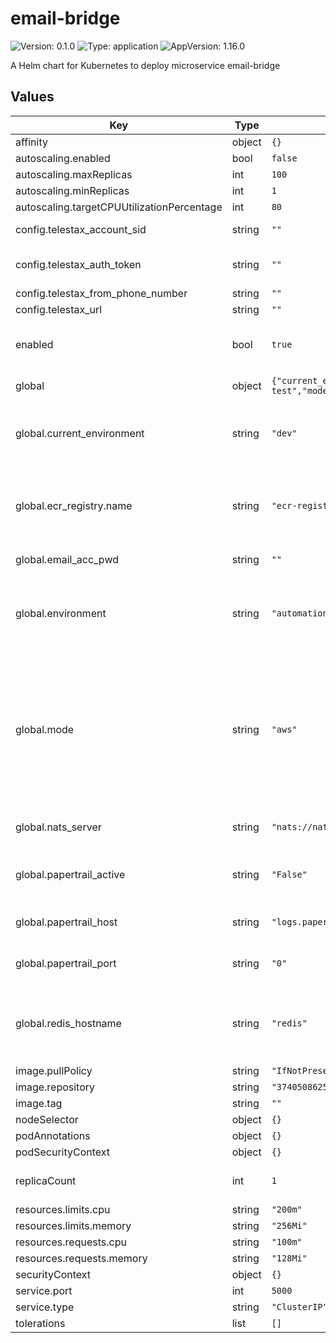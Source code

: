 # email-bridge

![Version: 0.1.0](https://img.shields.io/badge/Version-0.1.0-informational?style=flat-square) ![Type: application](https://img.shields.io/badge/Type-application-informational?style=flat-square) ![AppVersion: 1.16.0](https://img.shields.io/badge/AppVersion-1.16.0-informational?style=flat-square)

A Helm chart for Kubernetes to deploy microservice email-bridge

## Values

| Key                                        | Type   | Default                                                                                                                                                                                                                                                                                       | Description                                                                                                                                                                    |
|--------------------------------------------|--------|-----------------------------------------------------------------------------------------------------------------------------------------------------------------------------------------------------------------------------------------------------------------------------------------------|--------------------------------------------------------------------------------------------------------------------------------------------------------------------------------|
| affinity                                   | object | `{}`                                                                                                                                                                                                                                                                                          |                                                                                                                                                                                |
| autoscaling.enabled                        | bool   | `false`                                                                                                                                                                                                                                                                                       |                                                                                                                                                                                |
| autoscaling.maxReplicas                    | int    | `100`                                                                                                                                                                                                                                                                                         |                                                                                                                                                                                |
| autoscaling.minReplicas                    | int    | `1`                                                                                                                                                                                                                                                                                           |                                                                                                                                                                                |
| autoscaling.targetCPUUtilizationPercentage | int    | `80`                                                                                                                                                                                                                                                                                          |                                                                                                                                                                                |
| config.telestax_account_sid                | string | `""`                                                                                                                                                                                                                                                                                          | Telestax account SID                                                                                                                                                           |
| config.telestax_auth_token                 | string | `""`                                                                                                                                                                                                                                                                                          | Telestax auth token credentials                                                                                                                                                |
| config.telestax_from_phone_number          | string | `""`                                                                                                                                                                                                                                                                                          |                                                                                                                                                                                |
| config.telestax_url                        | string | `""`                                                                                                                                                                                                                                                                                          | Telestax URL                                                                                                                                                                   |
| enabled                                    | bool   | `true`                                                                                                                                                                                                                                                                                        | Field to indicate is email-bridge is going to be deployed                                                                                                                      |
| global                                     | object | `{"current_environment":"dev","ecr_registry":{"name":"ecr-registry"},"email_acc_pwd":"","environment":"automation-test","mode":"aws","nats_server":"nats://nats:4222","papertrail_active":"False","papertrail_host":"logs.papertrailapp.com","papertrail_port":"0","redis_hostname":"redis"}` | Global configuration                                                                                                                                                           |
| global.current_environment                 | string | `"dev"`                                                                                                                                                                                                                                                                                       | Name of environment for EKS cluster and network resources                                                                                                                      |
| global.ecr_registry.name                   | string | `"ecr-registry"`                                                                                                                                                                                                                                                                              | Name of the imagePullSecret created to access the images stored in ECR.                                                                                                        |
| global.email_acc_pwd                       | string | `""`                                                                                                                                                                                                                                                                                          | Email account password                                                                                                                                                         |
| global.environment                         | string | `"automation-test"`                                                                                                                                                                                                                                                                           | Name of environment for helm charts and redis elasticaches used                                                                                                                |
| global.mode                                | string | `"aws"`                                                                                                                                                                                                                                                                                       | Indicates if the helm chart will be displayed in an aws or local environment, in case it is local, a specific imagePullSecret will be used to access the images stored in ECR. |
| global.nats_server                         | string | `"nats://nats:4222"`                                                                                                                                                                                                                                                                          | NATS cluster endpoint used by bruin-bridge                                                                                                                                     |
| global.papertrail_active                   | string | `"False"`                                                                                                                                                                                                                                                                                     | Indicates if the logs will be sent to papertrail or not.                                                                                                                       |
| global.papertrail_host                     | string | `"logs.papertrailapp.com"`                                                                                                                                                                                                                                                                    | Papertrail host to which the logs will be sent                                                                                                                                 |
| global.papertrail_port                     | string | `"0"`                                                                                                                                                                                                                                                                                         | Papertrail port to which the logs will be sent                                                                                                                                 |
| global.redis_hostname                      | string | `"redis"`                                                                                                                                                                                                                                                                                     | Redis Hostname used to store heavy NATS messages (>1MB)                                                                                                                        |
| image.pullPolicy                           | string | `"IfNotPresent"`                                                                                                                                                                                                                                                                              |                                                                                                                                                                                |
| image.repository                           | string | `"374050862540.dkr.ecr.us-east-1.amazonaws.com/email-bridge"`                                                                                                                                                                                                                                 |                                                                                                                                                                                |
| image.tag                                  | string | `""`                                                                                                                                                                                                                                                                                          |                                                                                                                                                                                |
| nodeSelector                               | object | `{}`                                                                                                                                                                                                                                                                                          |                                                                                                                                                                                |
| podAnnotations                             | object | `{}`                                                                                                                                                                                                                                                                                          |                                                                                                                                                                                |
| podSecurityContext                         | object | `{}`                                                                                                                                                                                                                                                                                          |                                                                                                                                                                                |
| replicaCount                               | int    | `1`                                                                                                                                                                                                                                                                                           | Number of email-bridge pods                                                                                                                                                    |
| resources.limits.cpu                       | string | `"200m"`                                                                                                                                                                                                                                                                                      |                                                                                                                                                                                |
| resources.limits.memory                    | string | `"256Mi"`                                                                                                                                                                                                                                                                                     |                                                                                                                                                                                |
| resources.requests.cpu                     | string | `"100m"`                                                                                                                                                                                                                                                                                      |                                                                                                                                                                                |
| resources.requests.memory                  | string | `"128Mi"`                                                                                                                                                                                                                                                                                     |                                                                                                                                                                                |
| securityContext                            | object | `{}`                                                                                                                                                                                                                                                                                          |                                                                                                                                                                                |
| service.port                               | int    | `5000`                                                                                                                                                                                                                                                                                        |                                                                                                                                                                                |
| service.type                               | string | `"ClusterIP"`                                                                                                                                                                                                                                                                                 |                                                                                                                                                                                |
| tolerations                                | list   | `[]`                                                                                                                                                                                                                                                                                          |                                                                                                                                                                                |

